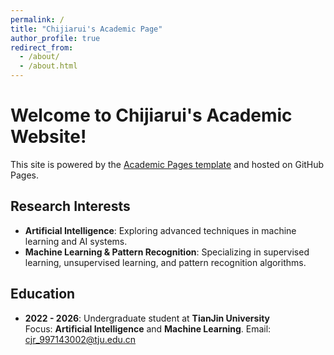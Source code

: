 ```yaml
---
permalink: /
title: "Chijiarui's Academic Page"
author_profile: true
redirect_from: 
  - /about/
  - /about.html
---
```


# Welcome to Chijiarui's Academic Website!

This site is powered by the [Academic Pages template](https://github.com/academicpages/academicpages.github.io) and hosted on GitHub Pages.

## Research Interests
- **Artificial Intelligence**: Exploring advanced techniques in machine learning and AI systems.
- **Machine Learning & Pattern Recognition**: Specializing in supervised learning, unsupervised learning, and pattern recognition algorithms.

## Education
- **2022 - 2026**: Undergraduate student at **TianJin University**  
  Focus: **Artificial Intelligence** and **Machine Learning**.
  Email: cjr_997143002@tju.edu.cn

